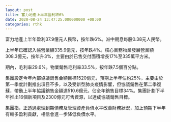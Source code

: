 ```yaml
---
layout: post
title: 富力地產上半年盈利跌6%
date: 2020-08-24 13:47:25.000000000 +08:00
categories: rthk
---
```


富力地產上半年盈利37.9億元人民幣，按年跌6%。派中期息每股0.38元人民幣。

上半年已確認入帳營業額335.9億元，按年跌4%。核心業務物業發展營業額308.3億元，按年升3%，主要由於已售交付面積增長17%至335萬平方米。

期內，毛利率29.6%。物業銷售毛利率33.5%，按年跌7.5個百分點。

集團設定今年內部協議銷售金額目標1520億元，預期上半年佔約25%，主要由於第一季度計劃推出項目不多，以及受新型肺炎疫情影響，但協議銷售在第二季復蘇，帶動上半年協議銷售金額達510.6億元，佔全年銷售目標34%。集團計劃下半年推出16個新項目及2300億元可售資源，以達成協議銷售目標。

集團指，正透過處理到期債務及管理資產負債水平改善財務狀況，加上預期下半年有較多盈利貢獻，相信會進一步降低負債水平。
